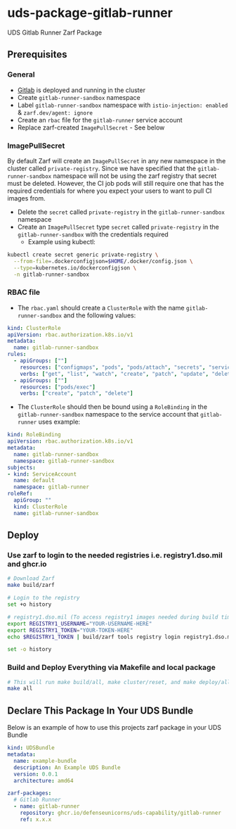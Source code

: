# uds-package-gitlab-runner

UDS Gitlab Runner Zarf Package

## Prerequisites

### General

- [Gitlab](https://github.com/defenseunicorns/uds-capability-gitlab-runner) is deployed and running in the cluster
- Create `gitlab-runner-sandbox` namespace
- Label `gitlab-runner-sandbox` namespace with `istio-injection: enabled` & `zarf.dev/agent: ignore`
- Create an `rbac` file for the `gitlab-runner` service account
- Replace zarf-created `ImagePullSecret` - See below

### ImagePullSecret

By default Zarf will create an `ImagePullSecret` in any new namespace in the cluster called `private-registry`. Since
we have specified that the `gitlab-runner-sandbox` namespace will not be using the zarf registry that secret must be deleted.
However, the CI job pods will still require one that has the required credentials for where you expect your users to want to pull
CI images from.

- Delete the `secret` called `private-registry` in the `gitlab-runner-sandbox` namespace
- Create an `ImagePullSecret` type `secret` called `private-registry` in the `gitlab-runner-sandbox` with the credentials required
  - Example using kubectl:

```bash
kubectl create secret generic private-registry \
  --from-file=.dockerconfigjson=$HOME/.docker/config.json \
  --type=kubernetes.io/dockerconfigjson \
  -n gitlab-runner-sandbox
```

### RBAC file

- The `rbac.yaml` should create a `ClusterRole` with the name `gitlab-runner-sandbox` and the following values:

```yaml
kind: ClusterRole
apiVersion: rbac.authorization.k8s.io/v1
metadata:
  name: gitlab-runner-sandbox
rules:
  - apiGroups: [""]
    resources: ["configmaps", "pods", "pods/attach", "secrets", "services"]
    verbs: ["get", "list", "watch", "create", "patch", "update", "delete"]
  - apiGroups: [""]
    resources: ["pods/exec"]
    verbs: ["create", "patch", "delete"]
```

- The `ClusterRole` should then be bound using a `RoleBinding` in the `gitlab-runner-sandbox` namespace to the service account that `gitlab-runner` uses
example:

```yaml
kind: RoleBinding
apiVersion: rbac.authorization.k8s.io/v1
metadata:
  name: gitlab-runner-sandbox
  namespace: gitlab-runner-sandbox
subjects:
- kind: ServiceAccount
  name: default
  namespace: gitlab-runner
roleRef:
  apiGroup: ""
  kind: ClusterRole
  name: gitlab-runner-sandbox
```

## Deploy

### Use zarf to login to the needed registries i.e. registry1.dso.mil and ghcr.io

```bash
# Download Zarf
make build/zarf

# Login to the registry
set +o history

# registry1.dso.mil (To access registry1 images needed during build time)
export REGISTRY1_USERNAME="YOUR-USERNAME-HERE"
export REGISTRY1_TOKEN="YOUR-TOKEN-HERE"
echo $REGISTRY1_TOKEN | build/zarf tools registry login registry1.dso.mil --username $REGISTRY1_USERNAME --password-stdin

set -o history
```

### Build and Deploy Everything via Makefile and local package

```bash
# This will run make build/all, make cluster/reset, and make deploy/all. Follow the breadcrumbs in the Makefile to see what and how its doing it.
make all
```

## Declare This Package In Your UDS Bundle
Below is an example of how to use this projects zarf package in your UDS Bundle

```yaml
kind: UDSBundle
metadata:
  name: example-bundle
  description: An Example UDS Bundle
  version: 0.0.1
  architecture: amd64

zarf-packages:
  # Gitlab Runner
  - name: gitlab-runner
    repository: ghcr.io/defenseunicorns/uds-capability/gitlab-runner
    ref: x.x.x
```